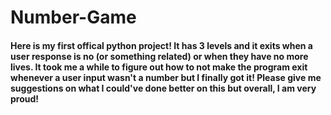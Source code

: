 # Number-Game

#### Here is my first offical python project! It has 3 levels and it exits when a user response is no (or something related) or when they have no more lives. It took me a while to figure out how to not make the program exit whenever a user input wasn't a number but I finally got it! Please give me suggestions on what I could've done better on this but overall, I am very proud!
